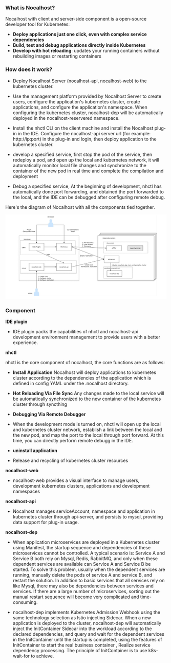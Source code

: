 ### What is Nocalhost?
Nocalhost with client and server-side component  is a open-source developer tool for Kubernetes:

* **Deploy applications just one click, even with complex service dependencies**
* **Build, test and debug applications directly inside Kubernetes**
* **Develop with hot reloading**: updates your running containers without rebuilding images or restarting containers

### How does it work?
* Deploy Nocalhost Server (nocalhost-api, nocalhost-web) to the kubernetes cluster.

* Use the management platform provided by Nocalhost Server to create users, configure the application's kubernetes cluster, create applications, and configure the application's namespace. When configuring the kubernetes cluster, nocalhost-dep will be automatically deployed in the nocalhost-reservered namespace.

* Install the nhctl CLI on the client machine and install the Nocalhost plug-in in the IDE. Configure the nocalhost-api server url (for example: http://ip:port) in the plug-in and login, then deploy application to the kubernetes cluster.

* develop a specified service, first stop the pod of the service, then redeploy a pod, and open up the local and kubernetes network, it will automatically monitor local file changes and synchronize to the container of the new pod in real time and complete the compilation and deployment

* Debug a specified service, At the beginning of development, nhctl has automatically done port forwarding, and obtained the port forwarded to the local, and the IDE can be debugged after configuring remote debug.

Here's the diagram of Nocalhost with all the components tied together.

![](./images/architecture.png)


### Component
**IDE plugin**
* IDE plugin packs the capabilities of nhctl and nocalhost-api development environment management to provide users with a better experience.

**nhctl**

nhctl is the core component of nocalhost, the core functions are as follows:

* **Install Application**
Nocalhost will deploy applications to kubernetes cluster according to the dependencies of the application which is defined in config YAML under the .nocalhost directory.

* **Hot Reloading Via File Sync**
Any changes made to the local service will be automatically synchronized to the new container of the kubernetes cluster through syncthing

* **Debugging Via Remote Debugger**
* When the development mode is turned on, nhctl will open up the local and kubernetes cluster network, establish a link between the local and the new pod, and map the port to the local through port forward. At this time, you can directly perform remote debugg in the IDE.

* **uninstall application**
* Release and recycling of kubernetes cluster resources

**nocalhost-web**
* nocalhost-web provides a visual interface to manage users, development kubernetes clusters, applications and development namespaces

**nocalhost-api**
* Nocalhost manages serviceAccount, namespace and application in kubernetes cluster through api-server, and persists to mysql, providing data support for plug-in usage.

**nocalhost-dep** 
* When application microservices are deployed in a Kubernetes cluster using Manifest, the startup sequence and dependencies of these microservices cannot be controlled. A typical scenario is: Service A and Service B both rely on Mysql, Redis, RabbitMQ, and only when these dependent services are available can Service A and Service B be started. To solve this problem, usually when the dependent services are running, manually delete the pods of service A and service B, and restart the solution. In addition to basic services that all services rely on like Mysql, there may also be dependencies between services and services. If there are a large number of microservices, sorting out the manual restart sequence will become very complicated and time-consuming.

* nocalhost-dep implements Kubernetes Admission Webhook using the same technology selection as Istio injecting Sidecar. When a new application is deployed to the cluster, nocalhost-dep will automatically inject the InitContainer Sidecar into the workload according to the declared dependencies, and query and wait for the dependent services in the InitContainer until the startup is completed, using the features of InitContainer to start the real business container , Realize service dependency processing. The principle of InitContainer is to use k8s-wait-for to achieve.